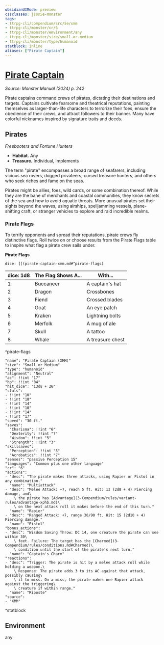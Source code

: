 ```yaml
---
obsidianUIMode: preview
cssclasses: json5e-monster
tags:
- ttrpg-cli/compendium/src/5e/xmm
- ttrpg-cli/monster/cr/6
- ttrpg-cli/monster/environment/any
- ttrpg-cli/monster/size/small-or-medium
- ttrpg-cli/monster/type/humanoid
statblock: inline
aliases: ["Pirate Captain"]
---
```

# [Pirate Captain](3-Compendium\bestiary\humanoid/pirate-captain-xmm.md)
*Source: Monster Manual (2024) p. 242*  

Pirate captains command crews of pirates, dictating their destinations and targets. Captains cultivate fearsome and theatrical reputations, painting themselves as larger-than-life characters to terrorize their foes, ensure the obedience of their crews, and attract followers to their banner. Many have colorful nicknames inspired by signature traits and deeds.

## Pirates

*Freebooters and Fortune Hunters*

- **Habitat.** Any  
- **Treasure.** Individual, Implements  

The term "pirate" encompasses a broad range of seafarers, including vicious sea rovers, dogged privateers, cursed treasure hunters, and others who seek riches and fame on the seas.

Pirates might be allies, foes, wild cards, or some combination thereof. While they are the bane of merchants and coastal communities, they know secrets of the sea and how to avoid aquatic threats. More unusual pirates set their sights beyond the waves, using airships, spelljamming vessels, plane-shifting craft, or stranger vehicles to explore and raid incredible realms.

### Pirate Flags

To terrify opponents and spread their reputations, pirate crews fly distinctive flags. Roll twice on or choose results from the Pirate Flags table to inspire what flag a pirate crew sails under.

**Pirate Flags**

`dice: [](pirate-captain-xmm.md#^pirate-flags)`

| dice: 1d8 | The Flag Shows A... | With... |
|-----------|---------------------|---------|
| 1 | Buccaneer | A captain's hat |
| 2 | Dragon | Crossbones |
| 3 | Fiend | Crossed blades |
| 4 | Goat | An eye patch |
| 5 | Kraken | Lightning bolts |
| 6 | Merfolk | A mug of ale |
| 7 | Skull | A tattoo |
| 8 | Whale | A treasure chest |
^pirate-flags

```statblock
"name": "Pirate Captain (XMM)"
"size": "Small or Medium"
"type": "humanoid"
"alignment": "Neutral"
"ac": !!int "17"
"hp": !!int "84"
"hit_dice": "13d8 + 26"
"stats":
- !!int "10"
- !!int "18"
- !!int "14"
- !!int "10"
- !!int "14"
- !!int "17"
"speed": "30 ft."
"saves":
  "Charisma": !!int "6"
  "Dexterity": !!int "7"
  "Wisdom": !!int "5"
  "Strength": !!int "3"
"skillsaves":
  "Perception": !!int "5"
  "Acrobatics": !!int "7"
"senses": "passive Perception 15"
"languages": "Common plus one other language"
"cr": "6"
"actions":
- "desc": "The pirate makes three attacks, using Rapier or Pistol in any combination."
  "name": "Multiattack"
- "desc": "Melee Attack: +7, reach 5 ft. Hit: 13 (2d8 + 4) Piercing damage, and\
    \ the pirate has [Advantage](3-Compendium/rules/variant-rules/advantage-xphb.md)\
    \ on the next attack roll it makes before the end of this turn."
  "name": "Rapier"
- "desc": "Ranged Attack: +7, range 30/90 ft. Hit: 15 (2d10 + 4) Piercing damage."
  "name": "Pistol"
"bonus_actions":
- "desc": "Wisdom Saving Throw: DC 14, one creature the pirate can see within 30\
    \ feet. Failure: The target has the [Charmed](3-Compendium/rules/conditions.md#Charmed)\
    \ condition until the start of the pirate's next turn."
  "name": "Captain's Charm"
"reactions":
- "desc": "Trigger: The pirate is hit by a melee attack roll while holding a weapon.\
    \ Response: The pirate adds 3 to its AC against that attack, possibly causing\
    \ it to miss. On a miss, the pirate makes one Rapier attack against the triggering\
    \ creature if within range."
  "name": "Riposte"
"source":
- "XMM"
```
^statblock

## Environment

any